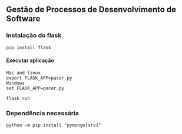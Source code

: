 ## Gestão de Processos de Desenvolvimento de Software

### Instalação do flask
```
pip install flask
```

#### Executar aplicação
```
Mac and linux
export FLASK_APP=pacer.py
Windows
set FLASK_APP=pacer.py

flask run
```

### Dependência necessária
```
python -m pip install "pymongo[srv]"
```